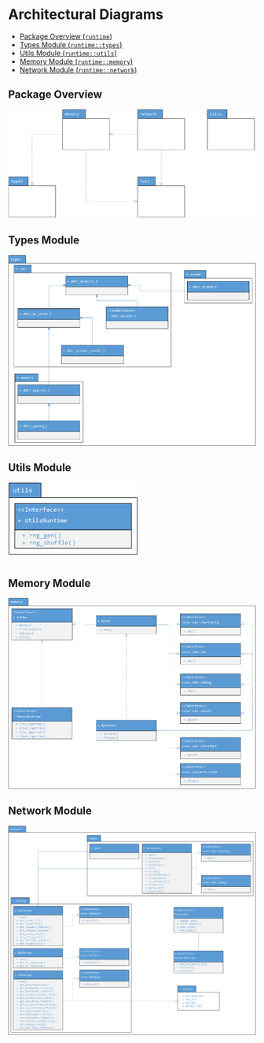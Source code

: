 Architectural Diagrams
=======================

- [Package Overview (`runtime`)](#package-overview)
- [Types Module (`runtime::types`)](#types-module)
- [Utils Module (`runtime::utils`)](#utils-module)
- [Memory Module (`runtime::memory`)](#memory-module)
- [Network Module (`runtime::network`)](#network-module)

Package Overview
-----------------
![Package Overview](./img/runtime.png)

Types Module
---------------
![Types Module](./img/runtime-types.png)

Utils Module
-------------
![Utils Module](./img/runtime-utils.png)

Memory Module
--------------
![Memory Module](./img/runtime-memory.png)

Network Module
---------------
![Network Module](./img/runtime-network.png)